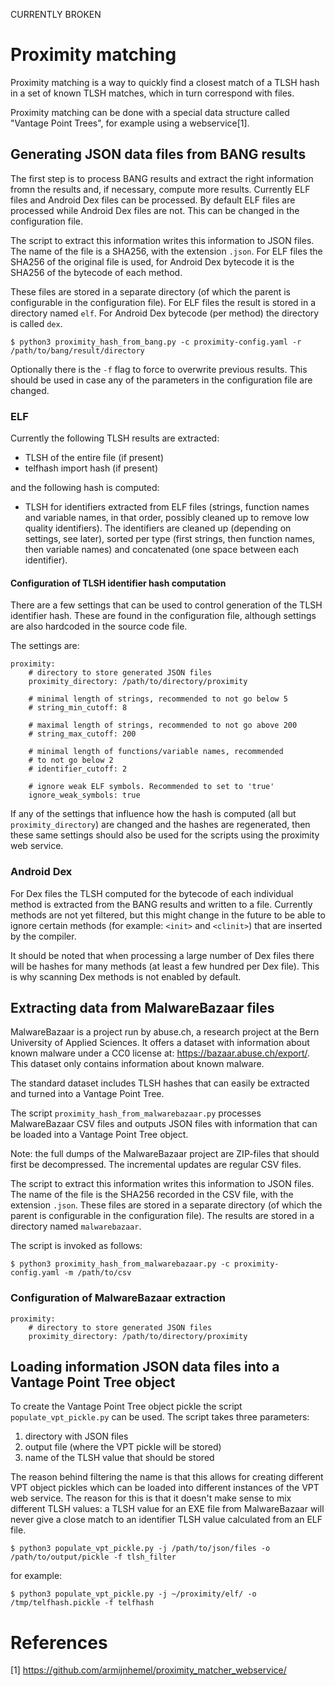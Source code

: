 CURRENTLY BROKEN

# Proximity matching

Proximity matching is a way to quickly find a closest match of a TLSH hash in
a set of known TLSH matches, which in turn correspond with files.

Proximity matching can be done with a special data structure called "Vantage
Point Trees", for example using a webservice[1].

## Generating JSON data files from BANG results

The first step is to process BANG results and extract the right information
fromn the results and, if necessary, compute more results. Currently ELF files
and Android Dex files can be processed. By default ELF files are processed
while Android Dex files are not. This can be changed in the configuration
file.

The script to extract this information writes this information to JSON files.
The name of the file is a SHA256, with the extension `.json`. For ELF files
the SHA256 of the original file is used, for Android Dex bytecode it is the
SHA256 of the bytecode of each method.

These files are stored in a separate directory (of which the parent is
configurable in the configuration file). For ELF files the result is stored in
a directory named `elf`. For Android Dex bytecode (per method) the directory
is called `dex`.

```console
$ python3 proximity_hash_from_bang.py -c proximity-config.yaml -r /path/to/bang/result/directory
```

Optionally there is the `-f` flag to force to overwrite previous results. This
should be used in case any of the parameters in the configuration file are
changed.

### ELF

Currently the following TLSH results are extracted:

* TLSH of the entire file (if present)
* telfhash import hash (if present)

and the following hash is computed:

* TLSH for identifiers extracted from ELF files (strings, function names and
variable names, in that order, possibly cleaned up to remove low quality
identifiers). The identifiers are cleaned up (depending on settings, see
later), sorted per type (first strings, then function names, then variable
names) and concatenated (one space between each identifier).

#### Configuration of TLSH identifier hash computation

There are a few settings that can be used to control generation of the TLSH
identifier hash. These are found in the configuration file, although settings
are also hardcoded in the source code file.

The settings are:

```
proximity:
    # directory to store generated JSON files
    proximity_directory: /path/to/directory/proximity

    # minimal length of strings, recommended to not go below 5
    # string_min_cutoff: 8

    # maximal length of strings, recommended to not go above 200
    # string_max_cutoff: 200

    # minimal length of functions/variable names, recommended
    # to not go below 2
    # identifier_cutoff: 2

    # ignore weak ELF symbols. Recommended to set to 'true'
    ignore_weak_symbols: true
```

If any of the settings that influence how the hash is computed (all but
`proximity_directory`) are changed and the hashes are regenerated, then these
same settings should also be used for the scripts using the proximity web
service.

### Android Dex

For Dex files the TLSH computed for the bytecode of each individual method is
extracted from the BANG results and written to a file. Currently methods are
not yet filtered, but this might change in the future to be able to ignore
certain methods (for example: `<init>` and `<clinit>`) that are inserted by
the compiler.

It should be noted that when processing a large number of Dex files there will
be hashes for many methods (at least a few hundred per Dex file). This is why
scanning Dex methods is not enabled by default.

## Extracting data from MalwareBazaar files

MalwareBazaar is a project run by abuse.ch, a research project at the Bern
University of Applied Sciences. It offers a dataset with information about
known malware under a CC0 license at: <https://bazaar.abuse.ch/export/>. This
dataset only contains information about known malware.

The standard dataset includes TLSH hashes that can easily be extracted and
turned into a Vantage Point Tree.

The script `proximity_hash_from_malwarebazaar.py` processes MalwareBazaar
CSV files and outputs JSON files with information that can be loaded into a
Vantage Point Tree object.

Note: the full dumps of the MalwareBazaar project are ZIP-files that should
first be decompressed. The incremental updates are regular CSV files.

The script to extract this information writes this information to JSON files.
The name of the file is the SHA256 recorded in the CSV file, with the extension
`.json`. These files are stored in a separate directory (of which the parent is
configurable in the configuration file). The results are stored in a directory
named `malwarebazaar`.

The script is invoked as follows:

```console
$ python3 proximity_hash_from_malwarebazaar.py -c proximity-config.yaml -m /path/to/csv
```

### Configuration of MalwareBazaar extraction

```
proximity:
    # directory to store generated JSON files
    proximity_directory: /path/to/directory/proximity
```

## Loading information JSON data files into a Vantage Point Tree object

To create the Vantage Point Tree object pickle the script
`populate_vpt_pickle.py` can be used. The script takes three parameters:

1. directory with JSON files
2. output file (where the VPT pickle will be stored)
3. name of the TLSH value that should be stored

The reason behind filtering the name is that this allows for creating different
VPT object pickles which can be loaded into different instances of the VPT web
service. The reason for this is that it doesn't make sense to mix different
TLSH values: a TLSH value for an EXE file from MalwareBazaar will never give a
close match to an identifier TLSH value calculated from an ELF file.

```console
$ python3 populate_vpt_pickle.py -j /path/to/json/files -o /path/to/output/pickle -f tlsh_filter

```
for example:

```console
$ python3 populate_vpt_pickle.py -j ~/proximity/elf/ -o /tmp/telfhash.pickle -f telfhash
```

# References

[1] <https://github.com/armijnhemel/proximity_matcher_webservice/>
